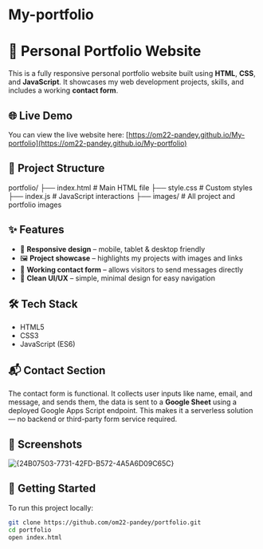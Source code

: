 # My-portfolio
# 💼 Personal Portfolio Website

This is a fully responsive personal portfolio website built using **HTML**, **CSS**, and **JavaScript**. It showcases my web development projects, skills, and includes a working **contact form**.

## 🌐 Live Demo

You can view the live website here: [https://om22-pandey.github.io/My-portfolio](https://om22-pandey.github.io/My-portfolio)

## 📁 Project Structure
portfolio/
├── index.html # Main HTML file
├── style.css # Custom styles
├── index.js # JavaScript interactions
├── images/ # All project and portfolio images

## ✨ Features

- 🎯 **Responsive design** – mobile, tablet & desktop friendly
- 🖼️ **Project showcase** – highlights my projects with images and links
- 📧 **Working contact form** – allows visitors to send messages directly
- 🌙 **Clean UI/UX** – simple, minimal design for easy navigation

## 🛠️ Tech Stack

- HTML5
- CSS3
- JavaScript (ES6)

## 📬 Contact Section

The contact form is functional. It collects user inputs like name, email, and message, and sends them, the data is sent to a **Google Sheet** using a deployed Google Apps Script endpoint. This makes it a serverless solution — no backend or third-party form service required.


## 📸 Screenshots

![{24B07503-7731-42FD-B572-4A5A6D09C65C}](https://github.com/user-attachments/assets/9b760a74-a09c-406e-98b2-12eb08b087d1)


## 📌 Getting Started

To run this project locally:

```bash
git clone https://github.com/om22-pandey/portfolio.git
cd portfolio
open index.html
